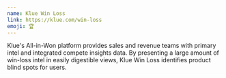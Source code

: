 ```yaml
---
name: Klue Win Loss
link: https://klue.com/win-loss
emoji: 🏆
---
```


Klue's All-in-Won platform provides sales and revenue teams with primary intel and integrated compete insights data. By presenting a large amount of win-loss intel in easily digestible views, Klue Win Loss identifies product blind spots for users.
